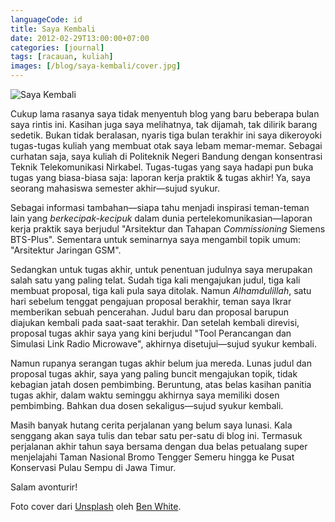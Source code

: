 ```yaml
---
languageCode: id
title: Saya Kembali
date: 2012-02-29T13:00:00+07:00
categories: [journal]
tags: [racauan, kuliah]
images: [/blog/saya-kembali/cover.jpg]
---
```

![Saya Kembali](cover.jpg)

Cukup lama rasanya saya tidak menyentuh blog yang baru beberapa bulan saya rintis ini. Kasihan juga saya melihatnya, tak dijamah, tak dilirik barang sedetik. Bukan tidak beralasan, nyaris tiga bulan terakhir ini saya dikeroyoki tugas-tugas kuliah yang membuat otak saya lebam memar-memar. Sebagai curhatan saja, saya kuliah di Politeknik Negeri Bandung dengan konsentrasi Teknik Telekomunikasi Nirkabel. Tugas-tugas yang saya hadapi pun buka tugas yang biasa-biasa saja: laporan kerja praktik & tugas akhir! Ya, saya seorang mahasiswa semester akhir—sujud syukur.

Sebagai informasi tambahan—siapa tahu menjadi inspirasi teman-teman lain yang *berkecipak-kecipuk* dalam dunia pertelekomunikasian—laporan kerja praktik saya berjudul "Arsitektur dan Tahapan *Commissioning* Siemens BTS-Plus". Sementara untuk seminarnya saya mengambil topik umum: "Arsitektur Jaringan GSM".

Sedangkan untuk tugas akhir, untuk penentuan judulnya saya merupakan salah satu yang paling telat. Sudah tiga kali mengajukan judul, tiga kali membuat proposal, tiga kali pula saya ditolak. Namun *Alhamdulillah*, satu hari sebelum tenggat pengajuan proposal berakhir, teman saya Ikrar memberikan sebuah pencerahan. Judul baru dan proposal barupun diajukan kembali pada saat-saat terakhir. Dan setelah kembali direvisi, proposal tugas akhir saya yang kini berjudul "Tool Perancangan dan Simulasi Link Radio Microwave", akhirnya disetujui—sujud syukur kembali.

Namun rupanya serangan tugas akhir belum jua mereda. Lunas judul dan proposal tugas akhir, saya yang paling buncit mengajukan topik, tidak kebagian jatah dosen pembimbing. Beruntung, atas belas kasihan panitia tugas akhir, dalam waktu seminggu akhirnya saya memiliki dosen pembimbing. Bahkan dua dosen sekaligus—sujud syukur kembali.

Masih banyak hutang cerita perjalanan yang belum saya lunasi. Kala senggang akan saya tulis dan tebar satu per-satu di blog ini. Termasuk perjalanan akhir tahun saya bersama dengan dua belas petualang super menjelajahi Taman Nasional Bromo Tengger Semeru hingga ke Pusat Konservasi Pulau Sempu di Jawa Timur.

Salam avonturir!

Foto cover dari [Unsplash](https://unsplash.com/photos/lVCHfXn3VME) oleh [Ben White](https://unsplash.com/@benwhitephotography).
